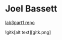 Joel Bassett
============

[lab3part1 repo](https://github.com/Jebwizard/lab3part1)

!gitk[alt text][gitk.png]
